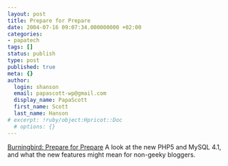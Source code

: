 ```yaml
---
layout: post
title: Prepare for Prepare
date: 2004-07-16 09:07:34.000000000 +02:00
categories:
- papatech
tags: []
status: publish
type: post
published: true
meta: {}
author:
  login: shanson
  email: papascott-wp@gmail.com
  display_name: PapaScott
  first_name: Scott
  last_name: Hanson
# excerpt: !ruby/object:Hpricot::Doc
  # options: {}
---
```

<p><a href="http://weblog.burningbird.net/archives/2004/07/15/prepare-for-prepare/">Burningbird: Prepare for Prepare</a> A look at the new PHP5 and MySQL 4.1, and what the new features might mean for non-geeky bloggers.</p>
